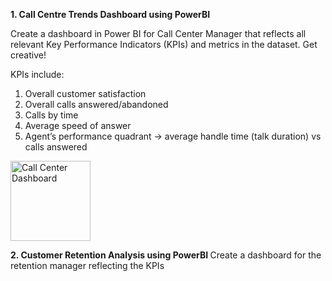 <b> 1. Call Centre Trends Dashboard using PowerBI </b>

Create a dashboard in Power BI for Call Center Manager that reflects all relevant Key Performance Indicators (KPIs) and metrics in the dataset. Get creative! 

KPIs include:

<ol>
  <li>Overall customer satisfaction</li>
  <li>Overall calls answered/abandoned</li>
  <li>Calls by time</li>
  <li>Average speed of answer</li>
  <li>Agent’s performance quadrant -> average handle time (talk duration) vs calls answered</li>
</ol>

<img src="./images/Call Center Analysis.jpg" alt=" Call Center Dashboard" style="width:128px;height:128px;">

<b> 2. Customer Retention Analysis using PowerBI </b>
Create a dashboard for the retention manager reflecting the KPIs
